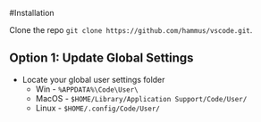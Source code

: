 #Installation

Clone the repo `git clone https://github.com/hammus/vscode.git`.

## Option 1: Update Global Settings
- Locate your global user settings folder
    - Win   - `%APPDATA%\Code\User\` 
    - MacOS - `$HOME/Library/Application Support/Code/User/`
    - Linux - `$HOME/.config/Code/User/`